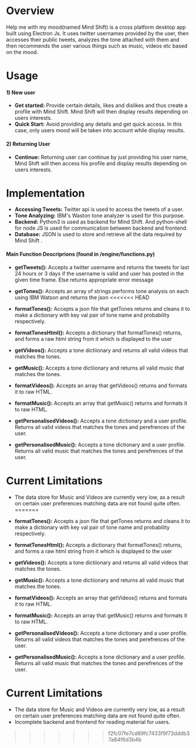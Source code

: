 # Overview

Help me with my mood(named Mind Shift) is a cross platform desktop app built using Electron Js. It uses twitter usernames provided by the user, then accesses their public tweets, analyzes the tone attached with them and then recommends the user various things such as music, videos etc based on the mood.

# Usage

#### 1) New user
- **Get started:** Provide certain details, likes and dislikes and thus create a profile with Mind Shift. Mind Shift will then display results depending on users interests.
- **Quick Start:** Avoid providing any details and get quick access. In this case, only users mood will be taken into account while display results.

#### 2) Returning User
- **Continue:** Returning user can continue by just providing his user name, Mind Shift will then access his profile and   display results depending on users interests.

# Implementation

- **Accessing Tweets:** Twitter api is used to access the tweets of a user.
- **Tone Analyzing:** IBM's Waston tone analyzer is used for this purpose.
- **Backend:** Python3 is used as backend for Mind Shift. And python-shell for node JS is used for communication between backend and frontend.
- **Database:** JSON is used to store and retrieve all the data required by Mind Shift .


#### Main Function Descriprions (found in /engine/functions.py)
- **getTweets():** Accepts a twitter username and returns the tweets for last 24 hours or 3 days if the username is valid and user has posted in the given time frame. Else returns appropriate error message

- **getTones():** Accepts an array of strings performs tone analysis on each using IBM Watson and returns the json
<<<<<<< HEAD

- **formatTones():** Accepts a json file that getTones returns and cleans it to make a dictionary with key val pair of tone name and probability respectively.

- **formatTonesHtml():** Accepts a dictionary that formatTones() returns, and forms a raw html string from it which is displayed to the user

- **getVideos():** Accepts a tone dictiionary and returns all valid videos that matches the tones.

- **getMusic():** Accepts a tone dictiionary and returns all valid music that matches the tones.

- **formatVideos():** Accepts an array that getVideos() returns and formats it to raw HTML.

- **formatMusic():** Accepts an array that getMusic() returns and formats it to raw HTML.

- **getPersonalisedVideos():** Accepts a tone dictionary and a user profile. Returns all valid videos that matches the tones and perefrences of the user.

- **getPersonalisedMusic():** Accepts a tone dictionary and a user profile. Returns all valid music that matches the tones and perefrences of the user.

# Current Limitations
- The data store for Music and Videos are currently very low, as a result on certain user preferences matching data are not found quite often.
=======

- **formatTones():** Accepts a json file that getTones returns and cleans it to make a dictionary with key val pair of tone name and probability respectively.

- **formatTonesHtml():** Accepts a dictionary that formatTones() returns, and forms a raw html string from it which is displayed to the user

- **getVideos():** Accepts a tone dictiionary and returns all valid videos that matches the tones.

- **getMusic():** Accepts a tone dictiionary and returns all valid music that matches the tones.

- **formatVideos():** Accepts an array that getVideos() returns and formats it to raw HTML.

- **formatMusic():** Accepts an array that getMusic() returns and formats it to raw HTML.

- **getPersonalisedVideos():** Accepts a tone dictionary and a user profile. Returns all valid videos that matches the tones and perefrences of the user.

- **getPersonalisedMusic():** Accepts a tone dictionary and a user profile. Returns all valid music that matches the tones and perefrences of the user.

# Current Limitations
- The data store for Music and Videos are currently very low, as a result on certain user preferences matching data are not found quite often.
- Incomplete backend and frontend  for reading material for users.





>>>>>>> f2fc07fe7cd89fc7433f9f73dddb37a84f6d3b4b
